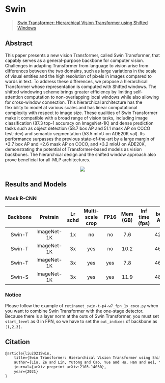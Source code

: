 # Swin

> [Swin Transformer: Hierarchical Vision Transformer using Shifted Windows](https://arxiv.org/abs/2103.14030)

<!-- [BACKBONE] -->

## Abstract

This paper presents a new vision Transformer, called Swin Transformer, that capably serves as a general-purpose backbone for computer vision. Challenges in adapting Transformer from language to vision arise from differences between the two domains, such as large variations in the scale of visual entities and the high resolution of pixels in images compared to words in text. To address these differences, we propose a hierarchical Transformer whose representation is computed with Shifted windows. The shifted windowing scheme brings greater efficiency by limiting self-attention computation to non-overlapping local windows while also allowing for cross-window connection. This hierarchical architecture has the flexibility to model at various scales and has linear computational complexity with respect to image size. These qualities of Swin Transformer make it compatible with a broad range of vision tasks, including image classification (87.3 top-1 accuracy on ImageNet-1K) and dense prediction tasks such as object detection (58.7 box AP and 51.1 mask AP on COCO test-dev) and semantic segmentation (53.5 mIoU on ADE20K val). Its performance surpasses the previous state-of-the-art by a large margin of +2.7 box AP and +2.6 mask AP on COCO, and +3.2 mIoU on ADE20K, demonstrating the potential of Transformer-based models as vision backbones. The hierarchical design and the shifted window approach also prove beneficial for all-MLP architectures.

<div align=center>
<img src="https://user-images.githubusercontent.com/40661020/143999551-6a527048-de38-485c-a1b6-3133ffa5bfaa.png"/>
</div>

## Results and Models

### Mask R-CNN

| Backbone |  Pretrain   | Lr schd | Multi-scale crop | FP16 | Mem (GB) | Inf time (fps) | box AP | mask AP |                            Config                             |                                                                                                                                                                                                           Download                                                                                                                                                                                                            |
| :------: | :---------: | :-----: | :--------------: | :--: | :------: | :------------: | :----: | :-----: | :-----------------------------------------------------------: | :---------------------------------------------------------------------------------------------------------------------------------------------------------------------------------------------------------------------------------------------------------------------------------------------------------------------------------------------------------------------------------------------------------------------------: |
|  Swin-T  | ImageNet-1K |   1x    |        no        |  no  |   7.6    |                |  42.7  |  39.3   |       [config](./mask-rcnn_swin-t-p4-w7_fpn_1x_coco.py)       |                           [model](https://pub-ed9ed750ddcc469da251e2d1a2cea382.r2.dev/mmdetection/v2.0/swin/mask_rcnn_swin-t-p4-w7_fpn_1x_coco/mask_rcnn_swin-t-p4-w7_fpn_1x_coco_20210902_120937-9d6b7cfa.pth)  \| [log](https://pub-ed9ed750ddcc469da251e2d1a2cea382.r2.dev/mmdetection/v2.0/swin/mask_rcnn_swin-t-p4-w7_fpn_1x_coco/mask_rcnn_swin-t-p4-w7_fpn_1x_coco_20210902_120937.log.json)                           |
|  Swin-T  | ImageNet-1K |   3x    |       yes        |  no  |   10.2   |                |  46.0  |  41.6   |   [config](./mask-rcnn_swin-t-p4-w7_fpn_ms-crop-3x_coco.py)   |           [model](https://pub-ed9ed750ddcc469da251e2d1a2cea382.r2.dev/mmdetection/v2.0/swin/mask_rcnn_swin-t-p4-w7_fpn_ms-crop-3x_coco/mask_rcnn_swin-t-p4-w7_fpn_ms-crop-3x_coco_20210906_131725-bacf6f7b.pth)  \| [log](https://pub-ed9ed750ddcc469da251e2d1a2cea382.r2.dev/mmdetection/v2.0/swin/mask_rcnn_swin-t-p4-w7_fpn_ms-crop-3x_coco/mask_rcnn_swin-t-p4-w7_fpn_ms-crop-3x_coco_20210906_131725.log.json)           |
|  Swin-T  | ImageNet-1K |   3x    |       yes        | yes  |   7.8    |                |  46.0  |  41.7   | [config](./mask-rcnn_swin-t-p4-w7_fpn_amp-ms-crop-3x_coco.py) | [model](https://pub-ed9ed750ddcc469da251e2d1a2cea382.r2.dev/mmdetection/v2.0/swin/mask_rcnn_swin-t-p4-w7_fpn_fp16_ms-crop-3x_coco/mask_rcnn_swin-t-p4-w7_fpn_fp16_ms-crop-3x_coco_20210908_165006-90a4008c.pth)  \| [log](https://pub-ed9ed750ddcc469da251e2d1a2cea382.r2.dev/mmdetection/v2.0/swin/mask_rcnn_swin-t-p4-w7_fpn_fp16_ms-crop-3x_coco/mask_rcnn_swin-t-p4-w7_fpn_fp16_ms-crop-3x_coco_20210908_165006.log.json) |
|  Swin-S  | ImageNet-1K |   3x    |       yes        | yes  |   11.9   |                |  48.2  |  43.2   | [config](./mask-rcnn_swin-s-p4-w7_fpn_amp-ms-crop-3x_coco.py) | [model](https://pub-ed9ed750ddcc469da251e2d1a2cea382.r2.dev/mmdetection/v2.0/swin/mask_rcnn_swin-s-p4-w7_fpn_fp16_ms-crop-3x_coco/mask_rcnn_swin-s-p4-w7_fpn_fp16_ms-crop-3x_coco_20210903_104808-b92c91f1.pth)  \| [log](https://pub-ed9ed750ddcc469da251e2d1a2cea382.r2.dev/mmdetection/v2.0/swin/mask_rcnn_swin-s-p4-w7_fpn_fp16_ms-crop-3x_coco/mask_rcnn_swin-s-p4-w7_fpn_fp16_ms-crop-3x_coco_20210903_104808.log.json) |

### Notice

Please follow the example
of `retinanet_swin-t-p4-w7_fpn_1x_coco.py` when you want to combine Swin Transformer with
the one-stage detector. Because there is a layer norm at the outs of Swin Transformer, you must set `start_level` as 0 in FPN, so we have to set the `out_indices` of backbone as `[1,2,3]`.

## Citation

```latex
@article{liu2021Swin,
    title={Swin Transformer: Hierarchical Vision Transformer using Shifted Windows},
    author={Liu, Ze and Lin, Yutong and Cao, Yue and Hu, Han and Wei, Yixuan and Zhang, Zheng and Lin, Stephen and Guo, Baining},
    journal={arXiv preprint arXiv:2103.14030},
    year={2021}
}
```
